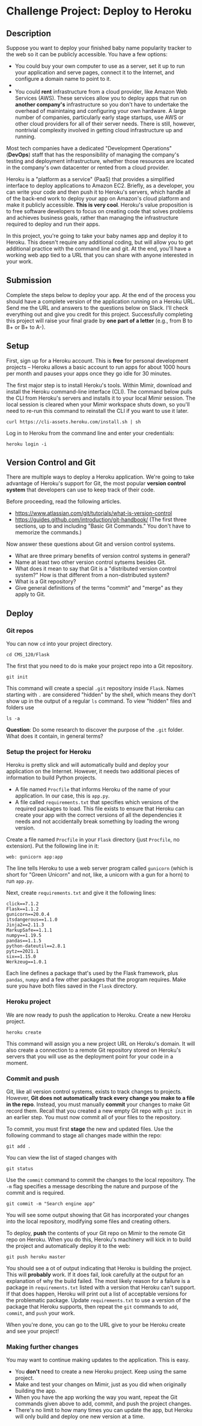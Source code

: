 # Challenge Project: Deploy to Heroku

## Description

Suppose you want to deploy your finished baby name popularity tracker to the web so it can be publicly accessible. You have a few options:

- You could buy your own computer to use as a server, set it up to run your application and serve pages, connect it to the Internet, and configure a domain name to point to it.
- 
- You could **rent** infrastructure from a cloud provider, like Amazon Web Services (AWS). These services allow you to deploy apps that run on **another company's** infrastructure so you don't have to undertake the overhead of mainintaing and configuring your own hardware.  A large number of companies, particularly early stage startups, use AWS or other cloud providers for all of their server needs. There is still, however, nontrivial complexity involved in getting cloud infrastructure up and running.

Most tech companies have a dedicated "Development Operations" (**DevOps**) staff that has the responsibility of managing the company's testing and deployment infrastructure, whether those resources are located in the company's own datacenter or rented from a cloud provider.

Heroku is a "platform as a service" (PaaS) that provides a simplified interface to deploy applications to Amazon EC2. Briefly, as a developer, you can write your code and then push it to Heroku's servers, which handle all of the back-end work to deploy your app on Amazon's cloud platform and make it publicly accessible. **This is very cool**. Heroku's value proposition is to free software developers to focus on creating code that solves problems and achieves business goals, rather than managing the infrastructure required to deploy and run their apps.

In this project, you're going to take your baby names app and deploy it to Heroku. This doesn't require any additional coding, but will allow you to get additional practice with the command line and git. At the end, you'll have a working web app tied to a URL that you can share with anyone interested in your work.

## Submission

Complete the steps below to deploy your app. At the end of the process you should have a complete version of the application running on a Heroku URL. Send me the URL and answers to the questions below on Slack. I'll check everything out and give you credit for this project. Successfully completing this project will raise your final grade by **one part of a letter** (e.g., from B to B+ or B+ to A-).

## Setup

First, sign up for a Heroku account. This is **free** for personal development projects &ndash; Heroku allows a basic account to run apps for about 1000 hours per month and pauses your apps once they go idle for 30 minutes.

The first major step is to install Heroku's tools. Within Mimir, download and install the Heroku command-line interface (CLI). The command below pulls the CLI from Heroku's servers and installs it to your local Mimir session. The local session is cleared when your Mimir workspace shuts down, so you'll need to re-run this command to reinstall the CLI if you want to use it later.

```
curl https://cli-assets.heroku.com/install.sh | sh
```

Log in to Heroku from the command line and enter your credentials:

```
heroku login -i
```

## Version Control and Git

There are multiple ways to deploy a Heroku application. We're going to take advantage of Heroku's support for Git, the most popular **version control system** that developers can use to keep track of their code.

Before proceeding, read the following articles.

- https://www.atlassian.com/git/tutorials/what-is-version-control
- https://guides.github.com/introduction/git-handbook/ (The first three sections, up to and including "Basic Git Commands." You don't have to memorize the commands.)

Now answer these questions about Git and version control systems.

- What are three primary benefits of version control systems in general?
- Name at least two other version control sytsems besides Git.
- What does it mean to say that Git is a "distributed version control system?" How is that different from a non-distributed system?
- What is a Git repository?
- Give general definitions of the terms "commit" and "merge" as they apply to Git.

## Deploy

### Git repos

You can now `cd` into your project directory.

```
cd CMS_120/Flask
```

The first that you need to do is make your project repo into a Git repository.

```
git init
```

This command will create a special `.git` repository inside `Flask`. Names starting with `.` are considered "hidden" by the shell, which means they don't show up in the output of a regular `ls` command. To view "hidden" files and folders use

```
ls -a
```

**Question**: Do some research to discover the purpose of the `.git` folder. What does it contain, in general terms?

### Setup the project for Heroku

Heroku is pretty slick and will automatically build and deploy your application on the Internet. However, it needs two additional pieces of information to build Python projects.

- A file named `Procfile` that informs Heroku of the name of your application. In our case, this is `app.py`.
- A file called `requirements.txt` that specifies which versions of the required packages to load. This file exists to ensure that Heroku can create your app with the correct versions of all the dependencies it needs and not accidentally break something by loading the wrong version.

Create a file named `Procfile` in your `Flask` directory (just `Procfile`, no extension). Put the following line in it:

```
web: gunicorn app:app
```

The line tells Heroku to use a web server program called `gunicorn` (which is short for "Green Unicorn" and not, like, a unicorn with a gun for a horn) to run `app.py`.

Next, create `requirements.txt` and give it the following lines:

```
click==7.1.2
Flask==1.1.2
gunicorn==20.0.4
itsdangerous==1.1.0
Jinja2==2.11.3
MarkupSafe==1.1.1
numpy==1.19.5
pandas==1.1.5
python-dateutil==2.8.1
pytz==2021.1
six==1.15.0
Werkzeug==1.0.1
```

Each line defines a package that's used by the Flask framework, plus `pandas`, `numpy` and a few other packages that the program requires. Make sure you have both files saved in the `Flask` directory.


### Heroku project

We are now ready to push the application to Heroku. Create a new Heroku project.

```
heroku create
```

This command will assign you a new project URL on Heroku's domain. It will also create a connection to a remote Git repository stored on Heroku's servers that you will use as the deployment point for your code in a moment.

### Commit and push

Git, like all version control systems, exists to track changes to projects. However, **Git does not automatically track every change you make to a file in the repo**. Instead, you must manually **commit** your changes to make Git record them. Recall that you created a new empty Git repo with `git init` in an earlier step. You must now commit all of your files to the repository.

To commit, you must first **stage** the new and updated files. Use the following command to stage all changes made within the repo:

```
git add .
```

You can view the list of staged changes with 

```
git status
```

Use the `commit` command to commit the changes to the local repository. The `-m` flag specifies a message describing the nature and purpose of the commit and is required.

```
git commit -m "Search engine app"
```

You will see some output showing that Git has incorporated your changes into the local repository, modifying some files and creating others.

To deploy, **push** the contents of your Git repo on Mimir to the remote Git repo on Heroku. When you do this, Heroku's machinery will kick in to build the project and automatically deploy it to the web:

```
git push heroku master
```

You should see a ot of output indicating that Heroku is building the project. This will **probably** work. If it does fail, look carefully at the output for an explanation of why the build failed. The most likely reason for a failure is a package in `requirements.txt` listed with a version that Heroku can't support. If that does happen, Heroku will print out a list of acceptable versions for the problematic package. Update `requirements.txt` to use a version of the package that Heroku supports, then repeat the `git` commands to `add`, `commit`, and `push` your work.

When you're done, you can go to the URL give to your be Heroku create and see your project!

### Making further changes

You may want to continue making updates to the application. This is easy.

- You **don't** need to create a new Heroku project. Keep using the same project.
- Make and test your changes on Mimir, just as you did when originally building the app.
- When you have the app working the way you want, repeat the Git commands given above to add, commit, and push the project changes.
- There's no limit to how many times you can update the app, but Heroku will only build and deploy one new version at a time.
